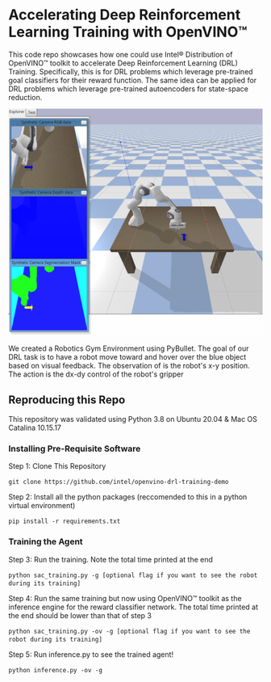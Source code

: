 # Accelerating Deep Reinforcement Learning Training with OpenVINO™

This code repo showcases how one could use Intel® Distribution of OpenVINO™ toolkit to accelerate Deep Reinforcement Learning (DRL) Training. 
Specifically, this is for DRL problems which leverage pre-trained goal classifiers for their reward function. The same 
idea can be applied for DRL problems which leverage pre-trained autoencoders for state-space reduction. 

![Screenshot](images/hover_env.png)

We created a Robotics Gym Environment using PyBullet. The goal of our DRL task is to have a robot move toward and hover over the blue object 
based on visual feedback. The observation of is the robot's x-y position. The action is the dx-dy control of the robot's gripper

## Reproducing this Repo
This repository was validated using Python 3.8 on Ubuntu 20.04 & Mac OS Catalina 10.15.17
### Installing Pre-Requisite Software

Step 1: Clone This Repository 
```console
git clone https://github.com/intel/openvino-drl-training-demo
```
Step 2: Install all the python packages (reccomended to this in a python virtual environment)
```console
pip install -r requirements.txt
```
### Training the Agent
Step 3: Run the training. Note the total time printed at the end
```console
python sac_training.py -g [optional flag if you want to see the robot during its training]
```
Step 4: Run the same training but now using OpenVINO™ toolkit as the inference engine for the reward classifier network. The total time printed at the end should be lower than that of step 3
```console
python sac_training.py -ov -g [optional flag if you want to see the robot during its training]
```
Step 5: Run inference.py to see the trained agent! 
```console
python inference.py -ov -g
```

